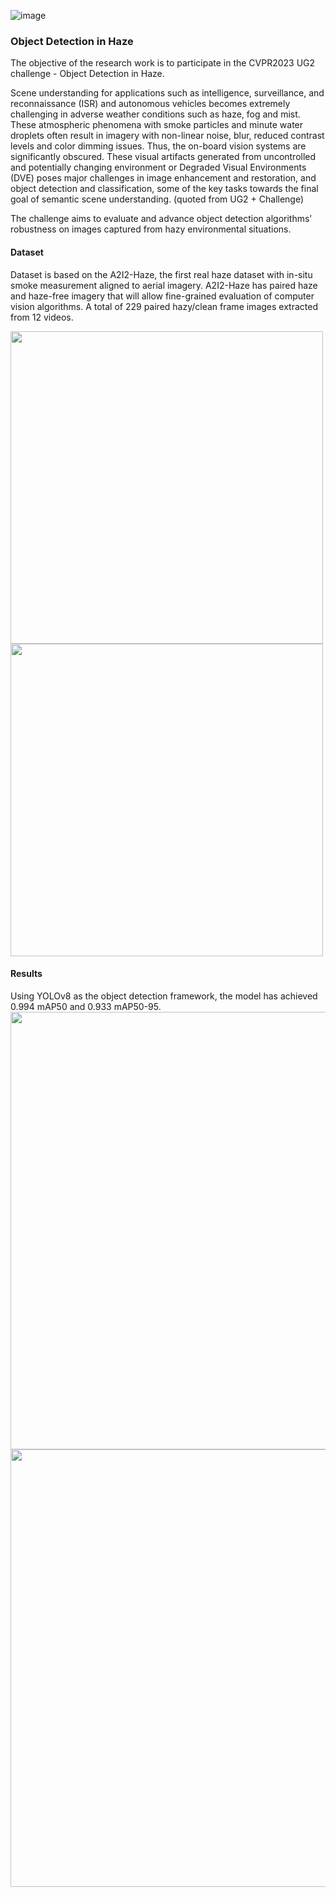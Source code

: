 ![image](https://user-images.githubusercontent.com/21034990/235517053-4ad76849-efc8-4881-973f-c7c4fcde1e04.png)

### Object Detection in Haze
The objective of the research work is to participate in the CVPR2023 UG2 challenge - Object Detection in Haze.

Scene understanding for applications such as intelligence, surveillance, and reconnaissance (ISR) and autonomous vehicles becomes extremely challenging in adverse weather conditions such as haze, fog and mist. These atmospheric phenomena with smoke particles and minute water droplets often result in imagery with non-linear noise, blur, reduced contrast levels and color dimming issues. Thus, the on-board vision systems are significantly obscured. These visual artifacts generated from uncontrolled and potentially changing environment or Degraded Visual Environments (DVE) poses major challenges in image enhancement and restoration, and object detection and classification, some of the key tasks towards the final goal of semantic scene understanding.  (quoted from UG2 + Challenge)

The challenge aims to evaluate and advance object detection algorithms’ robustness on images captured from hazy environmental situations.

#### Dataset
Dataset is based on the A2I2-Haze, the first real haze dataset with in-situ smoke measurement aligned to aerial imagery. A2I2-Haze has paired haze and haze-free imagery that will allow fine-grained evaluation of computer vision algorithms.  A total of 229 paired hazy/clean frame images extracted from 12 videos. 

<img src = "https://user-images.githubusercontent.com/21034990/235517399-4dd6896d-28d7-41a2-8b04-606b56fc324b.png" width = 500> <img src = "https://user-images.githubusercontent.com/21034990/235517473-bdac3a73-7ece-42bb-851c-5b759ebce24b.png" width = 500><br>

#### Results
Using YOLOv8 as the object detection framework, the model has achieved 0.994 mAP50 and 0.933 mAP50-95.
<img src = "https://user-images.githubusercontent.com/21034990/235518520-5bf91179-6947-43d5-82ef-1e9455c895cb.png" width = 700>
<img src = "https://user-images.githubusercontent.com/21034990/235518374-397f53e4-c3b0-4864-a46e-73a26f30cfbb.png" width = 700>
